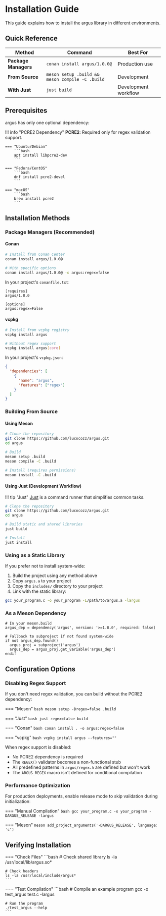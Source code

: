 # Installation Guide

This guide explains how to install the argus library in different environments.

## Quick Reference

| Method | Command | Best For |
|--------|---------|----------|
| **Package Managers** | `conan install argus/1.0.0@` | Production use |
| **From Source** | `meson setup .build && meson compile -C .build` | Development |
| **With Just** | `just build` | Development workflow |

## Prerequisites

argus has only one optional dependency:

!!! info "PCRE2 Dependency"
    **PCRE2**: Required only for regex validation support.
    
    === "Ubuntu/Debian"
        ```bash
        apt install libpcre2-dev
        ```
    
    === "Fedora/CentOS"
        ```bash
        dnf install pcre2-devel
        ```
    
    === "macOS"
        ```bash
        brew install pcre2
        ```

## Installation Methods

### Package Managers (Recommended)

#### Conan

```bash
# Install from Conan Center
conan install argus/1.0.0@

# With specific options
conan install argus/1.0.0@ -o argus:regex=false
```

In your project's `conanfile.txt`:
```
[requires]
argus/1.0.0

[options]
argus:regex=False
```

#### vcpkg

```bash
# Install from vcpkg registry
vcpkg install argus

# Without regex support
vcpkg install argus[core]
```

In your project's `vcpkg.json`:
```json
{
  "dependencies": [
    {
      "name": "argus",
      "features": ["regex"]
    }
  ]
}
```

### Building From Source

#### Using Meson

```bash
# Clone the repository
git clone https://github.com/lucocozz/argus.git
cd argus

# Build
meson setup .build
meson compile -C .build

# Install (requires permissions)
meson install -C .build
```

#### Using Just (Development Workflow)

!!! tip "Just"
    [Just](https://github.com/casey/just) is a command runner that simplifies common tasks.

```bash
# Clone the repository
git clone https://github.com/lucocozz/argus.git
cd argus

# Build static and shared libraries
just build

# Install
just install
```

### Using as a Static Library

If you prefer not to install system-wide:

1. Build the project using any method above
2. Copy `argus.a` to your project
3. Copy the `includes/` directory to your project
4. Link with the static library:

```bash
gcc your_program.c -o your_program -L/path/to/argus.a -largus
```

### As a Meson Dependency

```meson
# In your meson.build
argus_dep = dependency('argus', version: '>=1.0.0', required: false)

# Fallback to subproject if not found system-wide
if not argus_dep.found()
  argus_proj = subproject('argus')
  argus_dep = argus_proj.get_variable('argus_dep')
endif
```

## Configuration Options

### Disabling Regex Support

If you don't need regex validation, you can build without the PCRE2 dependency:

=== "Meson"
    ```bash
    meson setup -Dregex=false .build
    ```

=== "Just"
    ```bash
    just regex=false build
    ```

=== "Conan"
    ```bash
    conan install . -o argus:regex=false
    ```

=== "vcpkg"
    ```bash
    vcpkg install argus --features=""
    ```

When regex support is disabled:
- No PCRE2 dependency is required
- The `REGEX()` validator becomes a non-functional stub
- All predefined patterns in `argus/regex.h` are defined but won't work
- The `ARGUS_REGEX` macro isn't defined for conditional compilation

### Performance Optimization

For production deployments, enable release mode to skip validation during initialization:

=== "Manual Compilation"
    ```bash
    gcc your_program.c -o your_program -DARGUS_RELEASE -largus
    ```

=== "Meson"
    ```meson
    add_project_arguments('-DARGUS_RELEASE', language: 'c')
    ```

## Verifying Installation

=== "Check Files"
    ```bash
    # Check shared library
    ls -la /usr/local/lib/argus.so*
    
    # Check headers
    ls -la /usr/local/include/argus*
    ```

=== "Test Compilation"
    ```bash
    # Compile an example program
    gcc -o test_argus test.c -largus
    
    # Run the program
    ./test_argus --help
    ```
